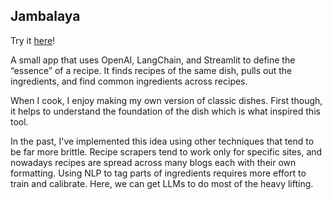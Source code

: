 ## Jambalaya

Try it [here](https://jambalaya.streamlit.app/)!

A small app that uses OpenAI, LangChain, and Streamlit to define the “essence” of a recipe. It finds recipes of the same dish, pulls out the ingredients, and find common ingredients across recipes. 

When I cook, I enjoy making my own version of classic dishes. First though, it helps to understand the foundation of the dish which is what inspired this tool.

In the past, I've implemented this idea using other techniques that tend to be far more brittle. Recipe scrapers tend to work only for specific sites, and nowadays recipes are spread across many blogs each with their own formatting. Using NLP to tag parts of ingredients requires more effort to train and calibrate. Here, we can get LLMs to do most of the heavy lifting.
